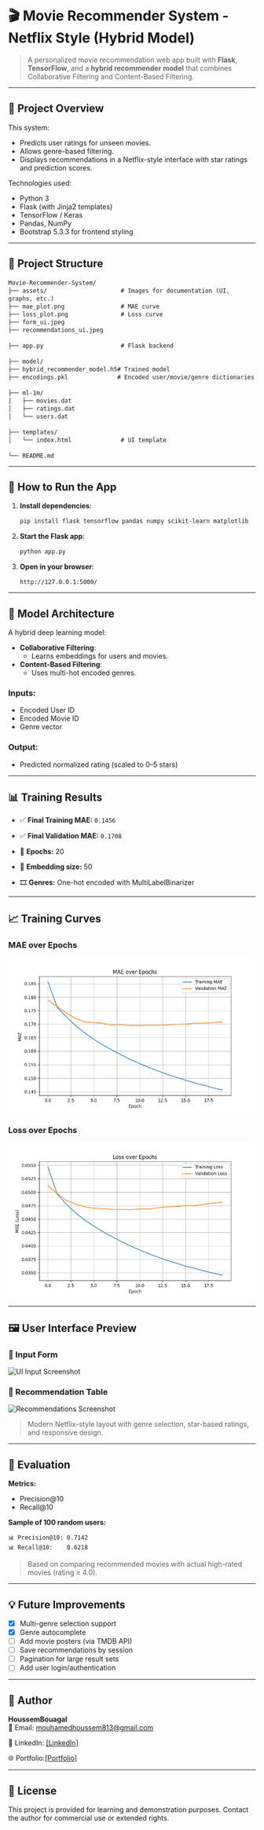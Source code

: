 # 🎬 Movie Recommender System - Netflix Style (Hybrid Model)

> A personalized movie recommendation web app built with **Flask**, **TensorFlow**, and a **hybrid recommender model** that combines Collaborative Filtering and Content-Based Filtering.

---

## 📌 Project Overview

This system:
- Predicts user ratings for unseen movies.
- Allows genre-based filtering.
- Displays recommendations in a Netflix-style interface with star ratings and prediction scores.

Technologies used:
- Python 3
- Flask (with Jinja2 templates)
- TensorFlow / Keras
- Pandas, NumPy
- Bootstrap 5.3.3 for frontend styling

---

## 📂 Project Structure

```
Movie-Recommender-System/
├── assets/                     # Images for documentation (UI, graphs, etc.)
├── mae_plot.png                # MAE curve
├── loss_plot.png               # Loss curve
├── form_ui.jpeg
├── recommendations_ui.jpeg

├── app.py                      # Flask backend

├── model/  
├── hybrid_recommender_model.h5# Trained model
├── encodings.pkl              # Encoded user/movie/genre dictionaries

├── ml-1m/
│   ├── movies.dat
│   ├── ratings.dat
│   └── users.dat

├── templates/
│   └── index.html              # UI template

└── README.md
```

---

## 🚀 How to Run the App

1. **Install dependencies**:
   ```bash
   pip install flask tensorflow pandas numpy scikit-learn matplotlib
   ```

2. **Start the Flask app**:
   ```bash
   python app.py
   ```

3. **Open in your browser**:
   ```
   http://127.0.0.1:5000/
   ```

---

## 🧠 Model Architecture

A hybrid deep learning model:

- **Collaborative Filtering**:
  - Learns embeddings for users and movies.
- **Content-Based Filtering**:
  - Uses multi-hot encoded genres.

### Inputs:
- Encoded User ID
- Encoded Movie ID
- Genre vector

### Output:
- Predicted normalized rating (scaled to 0–5 stars)

---

## 📊 Training Results

- ✅ **Final Training MAE:** `0.1456`
- ✅ **Final Validation MAE:** `0.1708`

- 🔁 **Epochs:** 20  
- 🧩 **Embedding size:** 50  
- 🎞️ **Genres:** One-hot encoded with MultiLabelBinarizer

---

## 📈 Training Curves

### MAE over Epochs
![MAE Plot](assets/mae_plot.png)

### Loss over Epochs
![Loss Plot](assets/loss_plot.png)

---

## 🖼️ User Interface Preview

### 🎥 Input Form
![UI Input Screenshot](screenshots/form_ui.jpeg)

### 🍿 Recommendation Table
![Recommendations Screenshot](assets/recommendations_ui.jpeg)

> Modern Netflix-style layout with genre selection, star-based ratings, and responsive design.

---

## 📐 Evaluation

**Metrics:**
- Precision@10
- Recall@10

**Sample of 100 random users:**
```text
📊 Precision@10: 0.7142
📊 Recall@10:    0.6218
```

> Based on comparing recommended movies with actual high-rated movies (rating ≥ 4.0).

---

## 💡 Future Improvements

- [x] Multi-genre selection support
- [x] Genre autocomplete
- [ ] Add movie posters (via TMDB API)
- [ ] Save recommendations by session
- [ ] Pagination for large result sets
- [ ] Add user login/authentication

---

## 👤 Author

**HoussemBouagal**  
📧 Email: mouhamedhoussem813@gmail.com 

🔗 LinkedIn: [[LinkedIn]](https://www.linkedin.com/in/houssem-eddine-bouagal-98025a297)  

🌐 Portfolio:[[Portfolio]](https://houssembouagal.github.io/Portfolio/)
  

---

## 📄 License

This project is provided for learning and demonstration purposes. Contact the author for commercial use or extended rights.